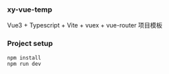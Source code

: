 ### xy-vue-temp
Vue3 + Typescript + Vite + vuex + vue-router 项目模板

### Project setup
```shell
npm install
npm run dev

```
